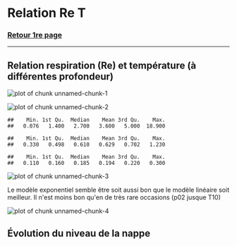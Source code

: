 Relation Re T
========================================================

### <a href="../TOC_VS.html"> Retour 1re page </a>

***





## Relation respiration (Re) et température (à différentes profondeur)

![plot of chunk unnamed-chunk-1](figure/unnamed-chunk-1.png) 


![plot of chunk unnamed-chunk-2](figure/unnamed-chunk-2.png) 

```
##    Min. 1st Qu.  Median    Mean 3rd Qu.    Max. 
##   0.076   1.400   2.700   3.600   5.000  18.900
```

```
##    Min. 1st Qu.  Median    Mean 3rd Qu.    Max. 
##   0.330   0.498   0.610   0.629   0.702   1.230
```

```
##    Min. 1st Qu.  Median    Mean 3rd Qu.    Max. 
##   0.110   0.160   0.185   0.194   0.220   0.300
```




![plot of chunk unnamed-chunk-3](figure/unnamed-chunk-3.png) 


Le modèle exponentiel semble être soit aussi bon que le modèle linéaire soit meilleur. Il n'est moins bon qu'en de très rare occasions (p02 jusque T10)

![plot of chunk unnamed-chunk-4](figure/unnamed-chunk-4.png) 



## Évolution du niveau de la nappe
